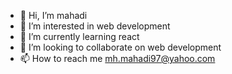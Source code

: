 - 👋 Hi, I’m mahadi
- 👀 I’m interested in web development
- 🌱 I’m currently learning react
- 💞️ I’m looking to collaborate on web development
- 📫 How to reach me mh.mahadi97@yahoo.com

<!---
mh-mahadi97/mh-mahadi97 is a ✨ special ✨ repository because its `README.md` (this file) appears on your GitHub profile.
You can click the Preview link to take a look at your changes.
--->
